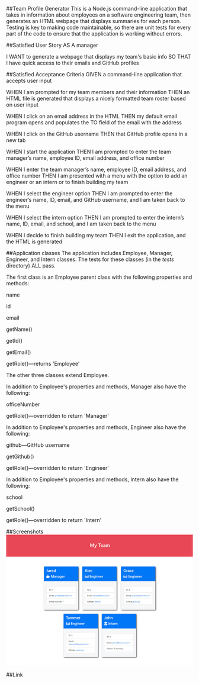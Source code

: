 ##Team Profile Generator
This is a Node.js command-line application that takes in information about employees on a software engineering team, then generates an HTML webpage that displays summaries for each person. Testing is key to making code maintainable, so there are unit tests for every part of the code to ensure that the application is working without errors.

##Satisfied User Story
AS A manager

I WANT to generate a webpage that displays my team's basic info
SO THAT I have quick access to their emails and GitHub profiles

##Satisfied Acceptance Criteria
GIVEN a command-line application that accepts user input

WHEN I am prompted for my team members and their information
THEN an HTML file is generated that displays a nicely formatted team roster based on user input

WHEN I click on an email address in the HTML
THEN my default email program opens and populates the TO field of the email with the address

WHEN I click on the GitHub username
THEN that GitHub profile opens in a new tab

WHEN I start the application
THEN I am prompted to enter the team manager’s name, employee ID, email address, and office number

WHEN I enter the team manager’s name, employee ID, email address, and office number
THEN I am presented with a menu with the option to add an engineer or an intern or to finish building my team

WHEN I select the engineer option
THEN I am prompted to enter the engineer’s name, ID, email, and GitHub username, and I am taken back to the menu

WHEN I select the intern option
THEN I am prompted to enter the intern’s name, ID, email, and school, and I am taken back to the menu

WHEN I decide to finish building my team
THEN I exit the application, and the HTML is generated

##Application classes
The application includes Employee, Manager, Engineer, and Intern classes. The tests for these classes (in the _tests_ directory) ALL pass.

The first class is an Employee parent class with the following properties and methods:

name

id

email

getName()

getId()

getEmail()

getRole()—returns 'Employee'

The other three classes extend Employee.

In addition to Employee's properties and methods, Manager also have the following:

officeNumber

getRole()—overridden to return 'Manager'

In addition to Employee's properties and methods, Engineer also have the following:

github—GitHub username

getGithub()

getRole()—overridden to return 'Engineer'

In addition to Employee's properties and methods, Intern also have the following:

school

getSchool()

getRole()—overridden to return 'Intern'

##Screenshots
 ![Screenshot](assets/10-object-oriented-programming-homework-demo.png)

 ##Link

